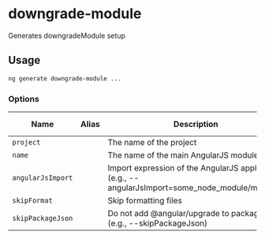 # downgrade-module

Generates downgradeModule setup

## Usage

```bash
ng generate downgrade-module ...

```

### Options

| Name              | Alias | Description                                                                                       | Type    | Default value |
| ----------------- | ----- | ------------------------------------------------------------------------------------------------- | ------- | ------------- |
| `project`         |       | The name of the project                                                                           | string  | `undefined`   |
| `name`            |       | The name of the main AngularJS module.                                                            | string  | `undefined`   |
| `angularJsImport` |       | Import expression of the AngularJS application (e.g., --angularJsImport=some_node_module/my_app). | string  | `undefined`   |
| `skipFormat`      |       | Skip formatting files                                                                             | boolean | `false`       |
| `skipPackageJson` |       | Do not add @angular/upgrade to package.json (e.g., --skipPackageJson)                             | boolean | `false`       |
